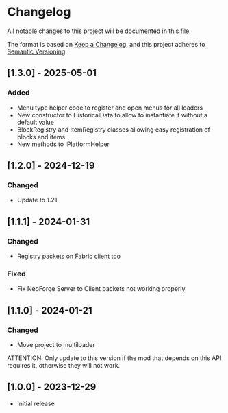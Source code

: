 # Changelog

All notable changes to this project will be documented in this file.

The format is based on [Keep a Changelog](https://keepachangelog.com/en/1.0.0/),
and this project adheres to [Semantic Versioning](https://semver.org/spec/v2.0.0.html).

## [1.3.0] - 2025-05-01

### Added

- Menu type helper code to register and open menus for all loaders
- New constructor to HistoricalData to allow to instantiate it without a default value
- BlockRegistry and ItemRegistry classes allowing easy registration of blocks and items
- New methods to IPlatformHelper

## [1.2.0] - 2024-12-19

### Changed

- Update to 1.21

## [1.1.1] - 2024-01-31

### Changed

- Registry packets on Fabric client too

### Fixed

- Fix NeoForge Server to Client packets not working properly

## [1.1.0] - 2024-01-21

### Changed

- Move project to multiloader

ATTENTION: Only update to this version if the mod that depends on this API requires it, otherwise they will not work.

## [1.0.0] - 2023-12-29

- Initial release
